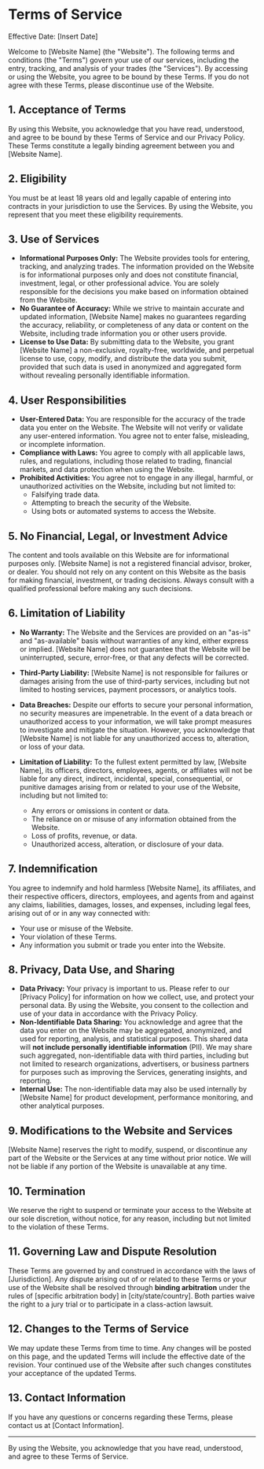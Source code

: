 # Terms of Service

Effective Date: [Insert Date]

Welcome to [Website Name] (the "Website"). The following terms and conditions (the "Terms") govern your use of our services, including the entry, tracking, and analysis of your trades (the "Services"). By accessing or using the Website, you agree to be bound by these Terms. If you do not agree with these Terms, please discontinue use of the Website.

## 1. Acceptance of Terms

By using this Website, you acknowledge that you have read, understood, and agree to be bound by these Terms of Service and our Privacy Policy. These Terms constitute a legally binding agreement between you and [Website Name].

## 2. Eligibility

You must be at least 18 years old and legally capable of entering into contracts in your jurisdiction to use the Services. By using the Website, you represent that you meet these eligibility requirements.

## 3. Use of Services

- **Informational Purposes Only:** The Website provides tools for entering, tracking, and analyzing trades. The information provided on the Website is for informational purposes only and does not constitute financial, investment, legal, or other professional advice. You are solely responsible for the decisions you make based on information obtained from the Website.
- **No Guarantee of Accuracy:** While we strive to maintain accurate and updated information, [Website Name] makes no guarantees regarding the accuracy, reliability, or completeness of any data or content on the Website, including trade information you or other users provide.
- **License to Use Data:** By submitting data to the Website, you grant [Website Name] a non-exclusive, royalty-free, worldwide, and perpetual license to use, copy, modify, and distribute the data you submit, provided that such data is used in anonymized and aggregated form without revealing personally identifiable information.

## 4. User Responsibilities

- **User-Entered Data:** You are responsible for the accuracy of the trade data you enter on the Website. The Website will not verify or validate any user-entered information. You agree not to enter false, misleading, or incomplete information.
- **Compliance with Laws:** You agree to comply with all applicable laws, rules, and regulations, including those related to trading, financial markets, and data protection when using the Website.
- **Prohibited Activities:** You agree not to engage in any illegal, harmful, or unauthorized activities on the Website, including but not limited to:
  - Falsifying trade data.
  - Attempting to breach the security of the Website.
  - Using bots or automated systems to access the Website.

## 5. No Financial, Legal, or Investment Advice

The content and tools available on this Website are for informational purposes only. [Website Name] is not a registered financial advisor, broker, or dealer. You should not rely on any content on this Website as the basis for making financial, investment, or trading decisions. Always consult with a qualified professional before making any such decisions.

## 6. Limitation of Liability

- **No Warranty:** The Website and the Services are provided on an "as-is" and "as-available" basis without warranties of any kind, either express or implied. [Website Name] does not guarantee that the Website will be uninterrupted, secure, error-free, or that any defects will be corrected.
  
- **Third-Party Liability:** [Website Name] is not responsible for failures or damages arising from the use of third-party services, including but not limited to hosting services, payment processors, or analytics tools.

- **Data Breaches:** Despite our efforts to secure your personal information, no security measures are impenetrable. In the event of a data breach or unauthorized access to your information, we will take prompt measures to investigate and mitigate the situation. However, you acknowledge that [Website Name] is not liable for any unauthorized access to, alteration, or loss of your data.

- **Limitation of Liability:** To the fullest extent permitted by law, [Website Name], its officers, directors, employees, agents, or affiliates will not be liable for any direct, indirect, incidental, special, consequential, or punitive damages arising from or related to your use of the Website, including but not limited to:
  - Any errors or omissions in content or data.
  - The reliance on or misuse of any information obtained from the Website.
  - Loss of profits, revenue, or data.
  - Unauthorized access, alteration, or disclosure of your data.

## 7. Indemnification

You agree to indemnify and hold harmless [Website Name], its affiliates, and their respective officers, directors, employees, and agents from and against any claims, liabilities, damages, losses, and expenses, including legal fees, arising out of or in any way connected with:
- Your use or misuse of the Website.
- Your violation of these Terms.
- Any information you submit or trade you enter into the Website.

## 8. Privacy, Data Use, and Sharing

- **Data Privacy:** Your privacy is important to us. Please refer to our [Privacy Policy] for information on how we collect, use, and protect your personal data. By using the Website, you consent to the collection and use of your data in accordance with the Privacy Policy.
- **Non-Identifiable Data Sharing:** You acknowledge and agree that the data you enter on the Website may be aggregated, anonymized, and used for reporting, analysis, and statistical purposes. This shared data will **not include personally identifiable information** (PII). We may share such aggregated, non-identifiable data with third parties, including but not limited to research organizations, advertisers, or business partners for purposes such as improving the Services, generating insights, and reporting.
- **Internal Use:** The non-identifiable data may also be used internally by [Website Name] for product development, performance monitoring, and other analytical purposes.

## 9. Modifications to the Website and Services

[Website Name] reserves the right to modify, suspend, or discontinue any part of the Website or the Services at any time without prior notice. We will not be liable if any portion of the Website is unavailable at any time.

## 10. Termination

We reserve the right to suspend or terminate your access to the Website at our sole discretion, without notice, for any reason, including but not limited to the violation of these Terms.

## 11. Governing Law and Dispute Resolution

These Terms are governed by and construed in accordance with the laws of [Jurisdiction]. Any dispute arising out of or related to these Terms or your use of the Website shall be resolved through **binding arbitration** under the rules of [specific arbitration body] in [city/state/country]. Both parties waive the right to a jury trial or to participate in a class-action lawsuit.

## 12. Changes to the Terms of Service

We may update these Terms from time to time. Any changes will be posted on this page, and the updated Terms will include the effective date of the revision. Your continued use of the Website after such changes constitutes your acceptance of the updated Terms.

## 13. Contact Information

If you have any questions or concerns regarding these Terms, please contact us at [Contact Information].

---

By using the Website, you acknowledge that you have read, understood, and agree to these Terms of Service.
